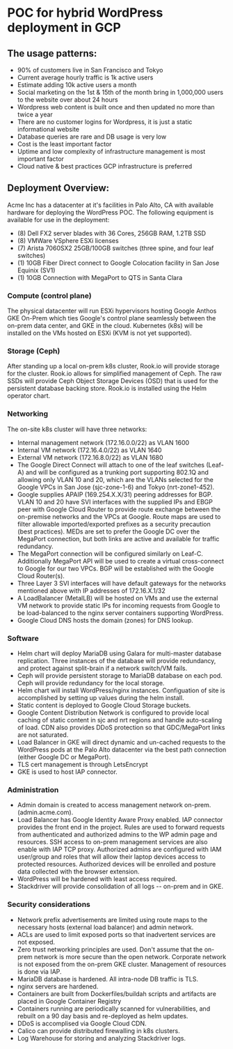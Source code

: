 # POC for hybrid WordPress deployment in GCP

## The usage patterns:
* 90% of customers live in San Francisco and Tokyo
* Current average hourly traffic is 1k active users
* Estimate adding 10k active users a month
* Social marketing on the 1st & 15th of the month bring in 1,000,000 users to the website over about 24 hours
* Wordpress web content is built once and then updated no more than twice a year
* There are no customer logins for Wordpress, it is just a static informational website
* Database queries are rare and DB usage is very low
* Cost is the least important factor
* Uptime and low complexity of infrastructure management is most important factor
* Cloud native & best practices GCP infrastructure is preferred

## Deployment Overview:
Acme Inc has a datacenter at it's facilities in Palo Alto, CA with available hardware for deploying the WordPress POC. The following equipment is available for use in the deployment:
* (8) Dell FX2 server blades with 36 Cores, 256GB RAM, 1.2TB SSD
* (8) VMWare VSphere ESXi licenses
* (7) Arista 7060SX2 25GB/100GB switches (three spine, and four leaf switches)
* (1) 10GB Fiber Direct connect to Google Colocation facility in San Jose Equinix (SV1)
* (1) 10GB Connection with MegaPort to QTS in Santa Clara

### Compute (control plane)
The physical datacenter will run ESXi hypervisors hosting Google Anthos GKE On-Prem which ties Google's control plane seamlessly between the on-prem data center, and GKE in the cloud. Kubernetes (k8s) will be installed on the VMs hosted on ESXi (KVM is not yet supported). 

### Storage (Ceph)
After standing up a local on-prem k8s cluster, Rook.io will provide storage for the cluster. Rook.io allows for simplified management of Ceph. The raw SSDs will provide Ceph Object Storage Devices (OSD) that is used for the persistent database backing store. Rook.io is installed using the Helm operator chart.

### Networking
The on-site k8s cluster will have three networks: 
* Internal management network (172.16.0.0/22) as VLAN 1600
* Internal VM network (172.16.4.0/22) as VLAN 1640
* External VM network (172.16.8.0/22) as VLAN 1680
* The Google Direct Connect will attach to one of the leaf switches (Leaf-A) and will be configured as a trunking port supporting 802.1Q and allowing only VLAN 10 and 20, which are the VLANs selected for the Google VPCs in San Jose (sjc-zone-1-6) and Tokyo (nrt-zone1-452).
* Google supplies APAIP (169.254.X.X/31) peering addresses for BGP. VLAN 10 and 20 have SVI interfaces with the supplied IPs and EBGP peer with Google Cloud Router to provide route exchange between the on-premise networks and the VPCs at Google. Route maps are used to filter allowable imported/exported prefixes as a security precaution (best practices). MEDs are set to prefer the Google DC over the MegaPort connection, but both links are active and available for traffic redundancy.
* The MegaPort connection will be configured similarly on Leaf-C. Additionally MegaPort API will be used to create a virtual cross-connect to Google for our two VPCs. BGP will be established with the Google Cloud Router(s).
* Three Layer 3 SVI interfaces will have default gateways for the networks mentioned above with IP addresses of 172.16.X.1/32
* A LoadBalancer (MetalLB) will be hosted on VMs and use the external VM network to provide static IPs for incoming requests from Google to be load-balanced to the nginx server containers supporting WordPress.
* Google Cloud DNS hosts the domain (zones) for DNS lookup.

### Software
* Helm chart will deploy MariaDB using Galara for multi-master database replication. Three instances of the database will provide redundancy, and protect against split-brain if a network switch/VM fails.
* Ceph will provide persistent storage to MariaDB database on each pod. Ceph will provide redundancy for the local storage.
* Helm chart will install WordPress/nginx instances. Configuation of site is accomplished by setting up values during the helm install.
* Static content is deployed to Google Cloud Storage buckets.
* Google Content Distribution Network is configured to provide local caching of static content in sjc and nrt regions and handle auto-scaling of load. CDN also provides DDoS protection so that GDC/MegaPort links are not saturated.
* Load Balancer in GKE will direct dynamic and un-cached requests to the WordPress pods at the Palo Alto datacenter via the best path connection (either Google DC or MegaPort).
* TLS cert management is through LetsEncrypt
* GKE is used to host IAP connector.

### Administration
* Admin domain is created to access management network on-prem. (admin.acme.com).
* Load Balancer has Google Identity Aware Proxy enabled. IAP connector provides the front end in the project. Rules are used to forward requests from authenticated and authorized admins to the WP admin page and resources. SSH access to on-prem management services are also enable with IAP TCP proxy. Authorized admins are configured with IAM user/group and roles that will allow their laptop devices access to protected resources. Authorized devices will be enrolled and posture data collected with the browser extension.
* WordPress will be hardened with least access required.
* Stackdriver will provide consolidation of all logs -- on-prem and in GKE.

### Security considerations
* Network prefix advertisements are limited using route maps to the necessary hosts (external load balancer) and admin network.
* ACLs are used to limit exposed ports so that inadvertent services are not exposed.
* Zero trust networking principles are used. Don't assume that the on-prem network is more secure than the open network. Corporate network is not exposed from the on-prem GKE cluster. Management of resources is done via IAP.
* MariaDB database is hardened. All intra-node DB traffic is TLS.
* nginx servers are hardened.
* Containers are built from Dockerfiles/buildah scripts and artifacts are placed in Google Container Registry
* Containers running are periodically scanned for vulnerabilities, and rebuilt on a 90 day basis and re-deployed as helm updates.
* DDoS is accomplised via Google Cloud CDN.
* Calico can provide distributed firewalling in k8s clusters.
* Log Warehouse for storing and analyzing Stackdriver logs.

